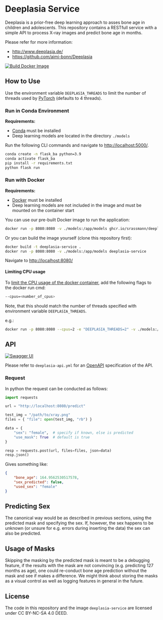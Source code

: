 # Deeplasia Service

Deeplasia is a prior-free deep learning approach to asses bone age in children and adolescents.
This repository contains a RESTfull service with a simple API to process X-ray images and predict bone age in months.

Please refer for more information:

* http://www.deeplasia.de/
* https://github.com/aimi-bonn/Deeplasia

[![Build Docker Image](https://github.com/sRassmann/deeplasia-service/actions/workflows/build.yml/badge.svg)](https://github.com/sRassmann/deeplasia-service/actions/workflows/build.yml)

## How to Use

Use the environment variable `DEEPLASIA_THREADS` to limit the number of threads used by [PyTorch](https://pytorch.org/) (defaults to 4 threads).

### Run in Conda Environment

**Requirements:**

* [Conda](https://docs.conda.io) must be installed
* Deep learning models are located in the directory `./models`

Run the following CLI commands and navigate to <http://localhost:5000/>.

```sh
conda create -n flask_ba python=3.9
conda activate flask_ba
pip install -r requirements.txt
python flask run 
```

### Run with Docker

**Requirements:**

* [Docker](https://docs.docker.com/engine/install/) must be installed
* Deep learning models are not included in the image and must be mounted on the container start

You can use our pre-built Docker image to run the application:

```sh
docker run -p 8080:8080 -v ./models:/app/models ghcr.io/srassmann/deeplasia-service
```

Or you can build the image yourself (clone this repository first):

```bash
docker build -t deeplasia-service .
docker run -p 8080:8080 -v ./models:/app/models deeplasia-service
```

Navigate to <http://localhost:8080/>

#### Limiting CPU usage

To [limit the CPU usage of the docker container](https://docs.docker.com/config/containers/resource_constraints/), add the following flags to the docker run cmd:

```sh
--cpus=<number_of_cpus>
```

Note, that this should match the number of threads specified with environment variable `DEEPLASIA_THREADS`.

e.g.:

```sh
docker run -p 8080:8080 --cpus=2 -e "DEEPLASIA_THREADS=2" -v ./models:/app/models ghcr.io/srassmann/deeplasia-service
```

## API

[![Swagger UI](https://img.shields.io/badge/-Swagger%20UI-%23Clojure?style=flat&logo=swagger&logoColor=white)](https://srassmann.github.io/deeplasia-service)

Please refer to `deeplasia-api.yml` for an [OpenAPI](https://www.openapis.org/) specification of the API.

### Request

In python the request can be conducted as follows:

```python
import requests

url = "http://localhost:8080/predict"

test_img = "/path/to/xray.png"
files = { "file": open(test_img, "rb") }

data = {
    "sex": "female",  # specify if known, else is predicted
    "use_mask": True  # default is true
}

resp = requests.post(url, files=files, json=data)
resp.json()
```

Gives something like:

```json
{
    "bone_age": 164.9562530517578,
    "sex_predicted": false,
    "used_sex": "female"
}
```

## Predicting Sex

The canonical way would be as described in previous sections, using the predicted mask and specifying the sex.
If, however, the sex happens to be unknown (or unsure for e.g. errors during inserting the data) the sex can also be predicted.

## Usage of Masks

Skipping the masking by the predicted mask is meant to be a debugging feature, if the results with the mask are not convincing
(e.g. predicting 127 months as age), one could re-conduct bone age prediction without the mask and see if makes a difference.
We might think about storing the masks as a visual control as well as logging features in general in the future.

## License

The code in this repository and the image `deeplasia-service` are licensed under CC BY-NC-SA 4.0 DEED.
